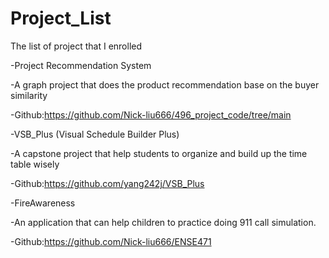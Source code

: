 # Project_List
The list of project that I enrolled

-Project Recommendation System

-A graph project that does the product recommendation base on the buyer similarity

-Github:https://github.com/Nick-liu666/496_project_code/tree/main


-VSB_Plus (Visual Schedule Builder Plus)

-A capstone project that help students to organize and build up the time table wisely

-Github:https://github.com/yang242j/VSB_Plus


-FireAwareness

-An application that can help children to practice doing 911 call simulation.

-Github:https://github.com/Nick-liu666/ENSE471

